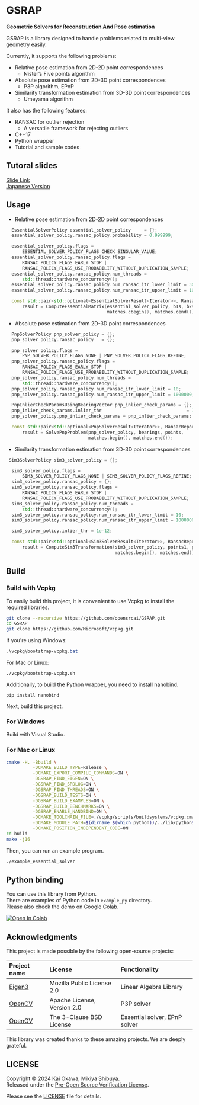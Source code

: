 # GSRAP
**Geometric Solvers for Reconstruction And Pose estimation**

GSRAP is a library designed to handle problems related to multi-view geometry easily.

Currently, it supports the following problems:
- Relative pose estimation from 2D-2D point correspondences
    - Nisterʼs Five points algorithm
- Absolute pose estimation from 2D-3D point correspondences
    - P3P algorithm, EPnP
- Similarity transformation estimation from 3D-3D point correspondences
    - Umeyama algorithm

It also has the following features:
- RANSAC for outlier rejection
    - A versatile framework for rejecting outliers
- C++17
- Python wrapper
- Tutorial and sample codes

## Tutoral slides
[Slide Link](https://speakerdeck.com/opensourceai/tutorial-of-geometric-solvers-for-reconstruction-and-pose-estimation-gsrap)  
[Japanese Version](https://speakerdeck.com/opensourceai/tutorial-of-geometric-solvers-for-reconstruction-and-pose-estimation-gsrap-b750ec22-e3c1-40f1-bba8-e712e47072c1)  

## Usage
- Relative pose estimation from 2D-2D point correspondences

```cpp
  EssentialSolverPolicy essential_solver_policy     = {};
  essential_solver_policy.ransac_policy.probability = 0.999999;

  essential_solver_policy.flags =
      ESSENTIAL_SOLVER_POLICY_FLAGS_CHECK_SINGULAR_VALUE;
  essential_solver_policy.ransac_policy.flags =
      RANSAC_POLICY_FLAGS_EARLY_STOP |
      RANSAC_POLICY_FLAGS_USE_PROBABILITY_WITHOUT_DUPLICATION_SAMPLE;
  essential_solver_policy.ransac_policy.num_threads =
      std::thread::hardware_concurrency();
  essential_solver_policy.ransac_policy.num_ransac_itr_lower_limit = 30;
  essential_solver_policy.ransac_policy.num_ransac_itr_upper_limit = 100;

  const std::pair<std::optional<EssentialSolverResult<Iterator>>, RansacReport>
      result = ComputeEssentialMatrix(essential_solver_policy, b1s, b2s,
                                      matches.cbegin(), matches.cend());
```

- Absolute pose estimation from 2D-3D point correspondences
```cpp
  PnpSolverPolicy pnp_solver_policy = {};
  pnp_solver_policy.ransac_policy   = {};

  pnp_solver_policy.flags =
      PNP_SOLVER_POLICY_FLAGS_NONE | PNP_SOLVER_POLICY_FLAGS_REFINE;
  pnp_solver_policy.ransac_policy.flags =
      RANSAC_POLICY_FLAGS_EARLY_STOP |
      RANSAC_POLICY_FLAGS_USE_PROBABILITY_WITHOUT_DUPLICATION_SAMPLE;
  pnp_solver_policy.ransac_policy.num_threads =
      std::thread::hardware_concurrency();
  pnp_solver_policy.ransac_policy.num_ransac_itr_lower_limit = 10;
  pnp_solver_policy.ransac_policy.num_ransac_itr_upper_limit = 1000000;

  PnpInlierCheckParamsUsingBearingVector pnp_inlier_check_params = {};
  pnp_inlier_check_params.inlier_thr                                = 1e-6;
  pnp_solver_policy.pnp_inlier_check_params = pnp_inlier_check_params;

  const std::pair<std::optional<PnpSolverResult<Iterator>>, RansacReport>
      result = SolvePnpProblem(pnp_solver_policy, bearings, points,
                               matches.begin(), matches.end());
```

- Similarity transformation estimation from 3D-3D point correspondences
```cpp
 Sim3SolverPolicy sim3_solver_policy = {};

  sim3_solver_policy.flags =
      SIM3_SOLVER_POLICY_FLAGS_NONE | SIM3_SOLVER_POLICY_FLAGS_REFINE;
  sim3_solver_policy.ransac_policy = {};
  sim3_solver_policy.ransac_policy.flags =
      RANSAC_POLICY_FLAGS_EARLY_STOP |
      RANSAC_POLICY_FLAGS_USE_PROBABILITY_WITHOUT_DUPLICATION_SAMPLE;
  sim3_solver_policy.ransac_policy.num_threads =
      std::thread::hardware_concurrency();
  sim3_solver_policy.ransac_policy.num_ransac_itr_lower_limit = 10;
  sim3_solver_policy.ransac_policy.num_ransac_itr_upper_limit = 1000000;

  sim3_solver_policy.inlier_thr = 1e-12;

  const std::pair<std::optional<Sim3SolverResult<Iterator>>, RansacReport>
      result = ComputeSim3Transformation(sim3_solver_policy, points1, points2,
                                         matches.begin(), matches.end());
```

## Build

### Build with Vcpkg
To easily build this project, it is convenient to use Vcpkg to install the required libraries.

```bash
git clone --recursive https://github.com/opensrcai/GSRAP.git
cd GSRAP
git clone https://github.com/Microsoft/vcpkg.git
```

If you're using Windows:

```powershell
.\vcpkg\bootstrap-vcpkg.bat
```

For Mac or Linux:
```
./vcpkg/bootstrap-vcpkg.sh
```

Additionally, to build the Python wrapper, you need to install nanobind.

```
pip install nanobind
```

Next, build this project.

### For Windows
Build with Visual Studio.

### For Mac or Linux

```bash
cmake -H. -Bbuild \
          -DCMAKE_BUILD_TYPE=Release \
          -DCMAKE_EXPORT_COMPILE_COMMANDS=ON \
          -DGSRAP_FIND_EIGEN=ON \
          -DGSRAP_FIND_SPDLOG=ON \
          -DGSRAP_FIND_THREADS=ON \
          -DGSRAP_BUILD_TESTS=ON \
          -DGSRAP_BUILD_EXAMPLES=ON \
          -DGSRAP_BUILD_BENCHMARKS=ON \
          -DGSRAP_ENABLE_NANOBIND=ON \
          -DCMAKE_TOOLCHAIN_FILE=./vcpkg/scripts/buildsystems/vcpkg.cmake \
          -DCMAKE_MODULE_PATH=$(dirname $(which python))/../lib/python$(python -c 'import sys; print(".".join(map(str, sys.version_info[:2])))')/site-packages/nanobind/cmake/ \
          -DCMAKE_POSITION_INDEPENDENT_CODE=ON
cd build
make -j16
```

Then, you can run an example program.
```bash
./example_essential_solver
```

## Python binding

You can use this library from Python.  
There are examples of Python code in `example_py` directory.  
Please also check the demo on Google Colab.  

[![Open In Colab](https://colab.research.google.com/assets/colab-badge.svg)](https://colab.research.google.com/github/opensrcai/GSRAP/blob/main/example_py/notebooks/PnpRelocalize.ipynb)


## Acknowledgments

This project is made possible by the following open-source projects:

|Project name| License | Functionality |
| :--- | :--- | :--- |
| [Eigen3](https://gitlab.com/libeigen/eigen)| Mozilla Public License 2.0 | Linear Algebra Library |
| [OpenCV](https://github.com/opencv/opencv)| Apache License, Version 2.0 | P3P solver |
| [OpenGV](https://github.com/laurentkneip/opengv)| The 3-Clause BSD License | Essential solver, EPnP solver |

This library was created thanks to these amazing projects. We are deeply grateful.

## LICENSE

Copyright © 2024 Kai Okawa, Mikiya Shibuya.  
Released under the [Pre-Open Source Verification License](https://opensrcai.org/posvl/posvl-2/).  

Please see the [LICENSE](LICENSE) file for details.
